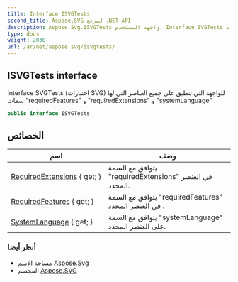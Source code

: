 ```yaml
---
title: Interface ISVGTests
second_title: Aspose.SVG لمرجع .NET API
description: Aspose.Svg.ISVGTests واجهه المستخدم. Interface SVGTests اختبارات SVG للواجهة التي تنطبق على جميع العناصر التي لها سمات requiredFeatures و requiredExtensions و systemLanguage .
type: docs
weight: 2030
url: /ar/net/aspose.svg/isvgtests/
---
```

## ISVGTests interface

Interface SVGTests (اختبارات SVG) للواجهة التي تنطبق على جميع العناصر التي لها سمات "requiredFeatures" و "requiredExtensions" و "systemLanguage" .

```csharp
public interface ISVGTests
```

## الخصائص

| اسم | وصف |
| --- | --- |
| [RequiredExtensions](../../aspose.svg/isvgtests/requiredextensions/) { get; } | يتوافق مع السمة "requiredExtensions" في العنصر المحدد. |
| [RequiredFeatures](../../aspose.svg/isvgtests/requiredfeatures/) { get; } | يتوافق مع السمة "requiredFeatures" في العنصر المحدد . |
| [SystemLanguage](../../aspose.svg/isvgtests/systemlanguage/) { get; } | يتوافق مع السمة "systemLanguage" على العنصر المحدد. |

### أنظر أيضا

* مساحة الاسم [Aspose.Svg](../../aspose.svg/)
* المجسم [Aspose.SVG](../../)


